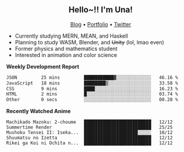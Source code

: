 <h2 align="center">
  Hello~!! I'm Una!
</h2>

<p align="center">
  <a href="https://anarchy.website/">Blog</a> &bull;
  <a href="https://una-ada.github.io/">Portfolio</a> &bull;
  <a href="https://twitter.com/xn__z7x">Twitter</a>
</p>

- Currently studying MERN, MEAN, and Haskell
- Planning to study WASM, Blender, and ~~Unity~~ (lol, lmao even)
- Former physics and mathematics student
- Interested in animation and color science

**Weekly Development Report**

<!--START_SECTION:waka-->

```txt
JSON         25 mins         ███████████▓░░░░░░░░░░░░░   46.16 %
JavaScript   18 mins         ████████▒░░░░░░░░░░░░░░░░   33.58 %
CSS          9 mins          ████░░░░░░░░░░░░░░░░░░░░░   16.23 %
HTML         2 mins          █░░░░░░░░░░░░░░░░░░░░░░░░   03.74 %
Other        0 secs          ░░░░░░░░░░░░░░░░░░░░░░░░░   00.28 %
```

<!--END_SECTION:waka-->

**Recently Watched Anime**

<!-- RECENT-ANIME:START -->

    Machikado Mazoku: 2-choume   █████████████████████████   12/12
    Summertime Render            █████████████████████████   25/25
    Mushoku Tensei II: Iseka...  ████████████████████░░░░░   10/12
    Shuumatsu no Izetta          █████████████████████████   12/12
    Rikei ga Koi ni Ochita n...  █████████████████████████   12/12
<!-- RECENT-ANIME:END -->
